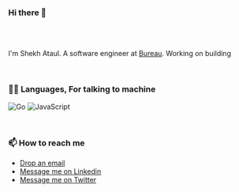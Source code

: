 ### Hi there 👋

<br/>
<br/>

I'm Shekh Ataul. A software engineer at [Bureau](https://bureau.id). Working on building 

<br/>

### 🧑‍💻 Languages, For talking to machine
![Go](https://img.shields.io/badge/Go-00ADD8?style=for-the-badge&logo=go&logoColor=white)
![JavaScript](https://img.shields.io/badge/-JavaScript-000?style=for-the-badge&logo=javascript)

<br/>

### 📫 How to reach me
- [Drop an email](mailto:ataul.one@gmail.com)
- [Message me on Linkedin](https://www.linkedin.com/in/ataul443)
- [Message me on Twitter](https://twitter.com/ataul443)

<!--
**ataul443/ataul443** is a ✨ _special_ ✨ repository because its `README.md` (this file) appears on your GitHub profile.

Here are some ideas to get you started:

- 🔭 I’m currently working on ...
- 🌱 I’m currently learning ...
- 👯 I’m looking to collaborate on ...
- 🤔 I’m looking for help with ...
- 💬 Ask me about ...
- 📫 How to reach me: ...
- 😄 Pronouns: ...
- ⚡ Fun fact: ...
-->
